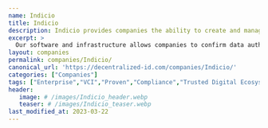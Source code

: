 ```yaml
---
name: Indicio
title: Indicio
description: Indicio provides companies the ability to create and manage Trusted Data Ecosystems for the exchange of high-value information and data assets, the creation of marketplaces, and the development of new business models around trusted data. 
excerpt: >
  Our software and infrastructure allows companies to confirm data authenticity repeatedly and efficiently from its source without the expense or risk of direct integrations. Privacy-by-design architecture simplifies data compliance and deploys continuous Zero-Trust security, boosting bottom-line profit, mitigating costly risks, and enhancing an institution’s reputation for information privacy.
layout: companies
permalink: companies/Indicio/
canonical_url: 'https://decentralized-id.com/companies/Indicio/'
categories: ["Companies"]
tags: ["Enterprise","VCI","Proven","Compliance","Trusted Digital Ecosystems","Hyperledger Aries","Mediator Agent","Mobile Agent","EntTrustient","Certification","GlobaliD","Uphold","ID Ramp","Cynjatech","Finclusive","Xertify","Snowbridge Inc","Bot Ventures","BlockSpaces","Blockster Labs","Anonyome Labs","Selfd.id","Liquid Avatar Technologies","Snapper Future Tech","Lorica Identity","BizSecure","Networks Synergy","Absolutely Zero Cyber","Cysecure","VERSES Labs","Aruba Health App","SITA","Public Benefit Corporation","Privatyze","Bullet ID","Verio ID","DID:INDY","Machine Readable Governance","Indicio TestNet","Lissi Wallet"]
header:
   image: # /images/Indicio_header.webp
   teaser: # /images/Indicio_teaser.webp 
last_modified_at: 2023-03-22
---
```


